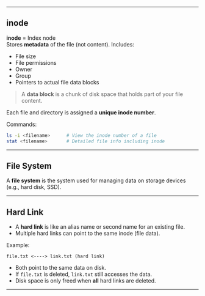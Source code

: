 

---

## inode

**inode** = Index node  
Stores **metadata** of the file (not content). Includes:

- File size
- File permissions
- Owner
- Group
- Pointers to actual file data blocks

> A **data block** is a chunk of disk space that holds part of your file content.

Each file and directory is assigned a **unique inode number**.

Commands:

```bash
ls -i <filename>      # View the inode number of a file
stat <filename>       # Detailed file info including inode
```

---

## File System

A **file system** is the system used for managing data on storage devices (e.g., hard disk, SSD).

---

## Hard Link

- A **hard link** is like an alias name or second name for an existing file.
- Multiple hard links can point to the same inode (file data).

Example:

```
file.txt <----> link.txt (hard link)
```

- Both point to the same data on disk.
- If `file.txt` is deleted, `link.txt` still accesses the data.
- Disk space is only freed when **all** hard links are deleted.

---

